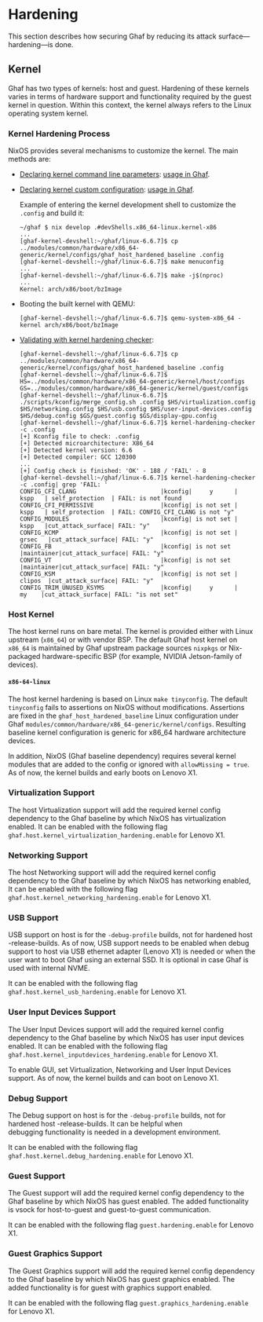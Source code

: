<!--
    Copyright 2022-2024 TII (SSRC) and the Ghaf contributors
    SPDX-License-Identifier: CC-BY-SA-4.0
-->

# Hardening

This section describes how securing Ghaf by reducing its attack surface—hardening—is done.


## Kernel

Ghaf has two types of kernels: host and guest. Hardening of these kernels varies in terms of hardware support and functionality required by the guest kernel in question. Within this context, the kernel always refers to the Linux operating system kernel.


### Kernel Hardening Process

NixOS provides several mechanisms to customize the kernel. The main methods are:

* [Declaring kernel command line parameters](https://nixos.wiki/wiki/Linux_kernel#Custom_kernel_commandline): [usage in Ghaf](https://github.com/search?q=repo%3Atiiuae%2Fghaf%20kernelparams&type=code).
* [Declaring kernel custom configuration](https://nixos.org/manual/nixos/stable/#sec-linux-config-customizing): [usage in Ghaf](https://github.com/tiiuae/ghaf/blob/main/modules/host/kernel.nix).
    
    Example of entering the kernel development shell to customize the `.config` and build it:

  ```
  ~/ghaf $ nix develop .#devShells.x86_64-linux.kernel-x86
  ...
  [ghaf-kernel-devshell:~/ghaf/linux-6.6.7]$ cp ../modules/common/hardware/x86_64-generic/kernel/configs/ghaf_host_hardened_baseline .config
  [ghaf-kernel-devshell:~/ghaf/linux-6.6.7]$ make menuconfig
  ...
  [ghaf-kernel-devshell:~/ghaf/linux-6.6.7]$ make -j$(nproc)
  ...
  Kernel: arch/x86/boot/bzImage
  ```

* Booting the built kernel with QEMU:

  ```
  [ghaf-kernel-devshell:~/ghaf/linux-6.6.7]$ qemu-system-x86_64 -kernel arch/x86/boot/bzImage
  ```

* [Validating with kernel hardening checker](https://github.com/a13xp0p0v/kernel-hardening-checker):

  ```
  [ghaf-kernel-devshell:~/ghaf/linux-6.6.7]$ cp ../modules/common/hardware/x86_64-generic/kernel/configs/ghaf_host_hardened_baseline .config
  [ghaf-kernel-devshell:~/ghaf/linux-6.6.7]$ HS=../modules/common/hardware/x86_64-generic/kernel/host/configs GS=../modules/common/hardware/x86_64-generic/kernel/guest/configs
  [ghaf-kernel-devshell:~/ghaf/linux-6.6.7]$ ./scripts/kconfig/merge_config.sh .config $HS/virtualization.config $HS/networking.config $HS/usb.config $HS/user-input-devices.config $HS/debug.config $GS/guest.config $GS/display-gpu.config
  [ghaf-kernel-devshell:~/ghaf/linux-6.6.7]$ kernel-hardening-checker -c .config
  [+] Kconfig file to check: .config
  [+] Detected microarchitecture: X86_64
  [+] Detected kernel version: 6.6
  [+] Detected compiler: GCC 120300
  ...
  [+] Config check is finished: 'OK' - 188 / 'FAIL' - 8
  [ghaf-kernel-devshell:~/ghaf/linux-6.6.7]$ kernel-hardening-checker -c .config| grep 'FAIL: '
  CONFIG_CFI_CLANG                        |kconfig|     y      |   kspp   | self_protection  | FAIL: is not found
  CONFIG_CFI_PERMISSIVE                   |kconfig| is not set |   kspp   | self_protection  | FAIL: CONFIG_CFI_CLANG is not "y"
  CONFIG_MODULES                          |kconfig| is not set |   kspp   |cut_attack_surface| FAIL: "y"
  CONFIG_KCMP                             |kconfig| is not set |  grsec   |cut_attack_surface| FAIL: "y"
  CONFIG_FB                               |kconfig| is not set |maintainer|cut_attack_surface| FAIL: "y"
  CONFIG_VT                               |kconfig| is not set |maintainer|cut_attack_surface| FAIL: "y"
  CONFIG_KSM                              |kconfig| is not set |  clipos  |cut_attack_surface| FAIL: "y"
  CONFIG_TRIM_UNUSED_KSYMS                |kconfig|     y      |    my    |cut_attack_surface| FAIL: "is not set"
  ```


### Host Kernel

The host kernel runs on bare metal. The kernel is provided either with Linux upstream (`x86_64`) or with vendor BSP. The default Ghaf host kernel on `x86_64` is maintained by Ghaf upstream package sources `nixpkgs` or Nix-packaged hardware-specific BSP (for example, NVIDIA Jetson-family of devices).


#### `x86-64-linux`

The host kernel hardening is based on Linux `make tinyconfig`. The
default `tinyconfig` fails to assertions on NixOS without
modifications. Assertions are fixed in the `ghaf_host_hardened_baseline` Linux configuration under Ghaf
`modules/common/hardware/x86_64-generic/kernel/configs`. Resulting baseline
kernel configuration is generic for x86_64 hardware architecture devices.

In addition, NixOS (Ghaf baseline dependency) requires several kernel modules that are added to the config or ignored with `allowMissing = true`. As of now, the kernel builds and early boots on Lenovo X1.

### Virtualization Support

The host Virtualization support will add the required kernel config dependency to the Ghaf baseline by which NixOS has virtualization enabled. It can be enabled with the following flag `ghaf.host.kernel_virtualization_hardening.enable` for Lenovo X1.

### Networking Support

The host Networking support will add the required kernel config dependency to the Ghaf baseline by which NixOS has networking enabled, It can be enabled with the following flag `ghaf.host.kernel_networking_hardening.enable` for Lenovo X1.

### USB Support

USB support on host is for the `-debug-profile` builds, not for hardened host -release-builds. As of now, USB support needs to be enabled when debug support to host via USB ethernet adapter (Lenovo X1) is needed or when the user want to boot Ghaf using an external SSD. It is optional in case Ghaf is used with internal NVME.

It can be enabled with the following flag `ghaf.host.kernel_usb_hardening.enable` for Lenovo X1.

### User Input Devices Support

The User Input Devices support will add the required kernel config dependency to the Ghaf baseline by which NixOS has user input devices enabled. It can be enabled with the following flag `ghaf.host.kernel_inputdevices_hardening.enable` for Lenovo X1.

To enable GUI, set Virtualization, Networking and User Input Devices support. As of now, the kernel builds and can boot on Lenovo X1.

### Debug Support

The Debug support on host is for the `-debug-profile` builds, not for hardened host -release-builds. It can be helpful when debugging functionality is needed in a development environment.

It can be enabled with the following flag `ghaf.host.kernel.debug_hardening.enable` for Lenovo X1.

### Guest Support

The Guest support will add the required kernel config dependency to the Ghaf baseline by which NixOS has guest enabled. The added functionality is vsock for host-to-guest and guest-to-guest communication.

It can be enabled with the following flag `guest.hardening.enable` for Lenovo X1.

### Guest Graphics Support

The Guest Graphics support will add the required kernel config dependency to the Ghaf baseline by which NixOS has guest graphics enabled. The added functionality is for guest with graphics support enabled.

It can be enabled with the following flag `guest.graphics_hardening.enable` for Lenovo X1.
